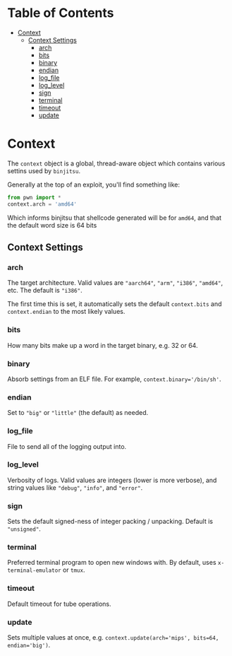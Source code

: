 Table of Contents
=================

  * [Context](#context)
    * [Context Settings](#context-settings)
      * [arch](#arch)
      * [bits](#bits)
      * [binary](#binary)
      * [endian](#endian)
      * [log_file](#log_file)
      * [log_level](#log_level)
      * [sign](#sign)
      * [terminal](#terminal)
      * [timeout](#timeout)
      * [update](#update)

# Context

The `context` object is a global, thread-aware object which contains various settins used by `binjitsu`.

Generally at the top of an exploit, you'll find something like:

```py
from pwn import *
context.arch = 'amd64'
```

Which informs binjitsu that shellcode generated will be for `amd64`, and that the default word size is 64 bits

## Context Settings

### arch

The target architecture.  Valid values are `"aarch64"`, `"arm"`, `"i386"`, `"amd64"`, etc.  The default is `"i386"`.

The first time this is set, it automatically sets the default `context.bits` and `context.endian` to the most likely values.

### bits

How many bits make up a word in the target binary, e.g. 32 or 64.

### binary

Absorb settings from an ELF file.  For example, `context.binary='/bin/sh'`.

### endian

Set to `"big"` or `"little"` (the default) as needed.

### log_file

File to send all of the logging output into.

### log_level

Verbosity of logs.  Valid values are integers (lower is more verbose), and string values like `"debug"`, `"info"`, and `"error"`.

### sign

Sets the default signed-ness of integer packing / unpacking.  Default is `"unsigned"`.

### terminal

Preferred terminal program to open new windows with.  By default, uses `x-terminal-emulator` or `tmux`.

### timeout

Default timeout for tube operations.

### update

Sets multiple values at once, e.g. `context.update(arch='mips', bits=64, endian='big')`.
